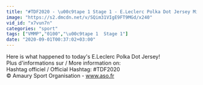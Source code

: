 ```yaml
---
title: "#TDF2020 - \u00c9tape 1 Stage 1 - E.Leclerc Polka Dot Jersey Minute Minute Maillot \u00e0 Pois"
image: "https://s2.dmcdn.net/v/SQim31VIgE9FT9MGd/x240"
vid_id: "x7vun7n"
categories: "sport"
tags: ["VMMP","0100","\u00c9tape 1  Stage 1"]
date: "2020-09-01T00:37:02+03:00"
---
```

Here is what happened to today's E.Leclerc Polka Dot Jersey!  <br>Plus d'informations sur / More information on:  <br>Hashtag officiel / Official Hashtag: #TDF2020  <br>© Amaury Sport Organisation - www.aso.fr
